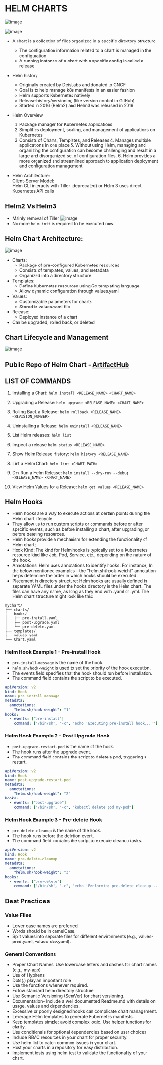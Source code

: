 # HELM CHARTS
![image](https://github.com/imprateeksh/knowledge-center/assets/78964991/6d4ae1ed-13da-485c-b265-a89003f4151e)

![image](https://github.com/imprateeksh/knowledge-center/assets/78964991/9b901498-75c8-4e66-b2e6-cf790ccf7475)

 - A chart is a collection of files organized in a specific directory structure
   - The configuration information related to a chart is managed in the configuration
   - A running instance of a chart with a specific config is called a release
 
 - Helm history
   - Originally created by DeisLabs and donated to CNCF
   - Goal is to help manage k8s manifests in an easier fashion
   - Helm supports Kubernetes natively
   - Release history/versioning (like version control in GitHub)
   - Started in 2016 (Helm2) and Helm3 was released in 2019

 - Helm Overview
	1. Package manager for Kubernetes applications
	2. Simplifies deployment, scaling, and management of applications on Kubernetes
	3. Consists of Charts, Templates, and Releases
        4. Manages multiple applications in one place
        5. Without using Helm, managing and organizing the configuration can become challenging and result in a large and disorganized set of configuration files.
        6. Helm provides a more organized and streamlined approach to application deployment and configuration management
	
 - Helm Architecture:
<br>Client-Server Model:
	<br>Helm CLI interacts with Tiller (deprecated) or Helm 3 uses direct Kubernetes API calls
## Helm2 Vs Helm3
 - Mainly removal of Tiller
   ![image](https://github.com/imprateeksh/knowledge-center/assets/78964991/30386b4f-2ef8-4888-af56-d2fc58493cac)
 - No more `helm init` is required to be executed now.

## Helm Chart Architecture:
![image](https://github.com/imprateeksh/knowledge-center/assets/78964991/1c854bda-7c60-4d29-bd9b-42c571c2e7e4)

   - Charts:
	 - Package of pre-configured Kubernetes resources
	 - Consists of templates, values, and metadata
	 - Organized into a directory structure
 - Templates:
	 -  Define Kubernetes resources using Go templating language
	 - Allow dynamic configuration through values.yaml
 - Values:
	- Customizable parameters for charts
	- Stored in values.yaml file
 - Release:
	- Deployed instance of a chart
  - Can be upgraded, rolled back, or deleted

## Chart Lifecycle and Management
![image](https://github.com/imprateeksh/knowledge-center/assets/78964991/6c859115-9229-4dd2-9a61-fe9a4dd85a0f)


## Public Repo of Helm Chart - [ArtifactHub](https://artifacthub.io/)

## LIST OF COMMANDS

1. Installing a Chart:
`helm install <RELEASE_NAME> <CHART_NAME> `

2. Upgrading a Release:
`helm upgrade <RELEASE_NAME> <CHART_NAME>` 

3. Rolling Back a Release:
	`helm rollback <RELEASE_NAME> <REVISION_NUMBER>`

4. Uninstalling a Release:
`helm uninstall <RELEASE_NAME>`

5. List Helm releases:
   `helm list`
6. Inspect a release
   `helm status <RELEASE_NAME>`

7. Show Helm Release History:
`helm history <RELEASE_NAME>`

8. Lint a Helm Chart:
`helm lint <CHART_PATH>`

9. Dry Run a Helm Release:
`helm install --dry-run --debug <RELEASE_NAME> <CHART_NAME>`

10. View Helm Values for a Release:
`helm get values <RELEASE_NAME>`

## Helm Hooks
 - Helm hooks are a way to execute actions at certain points during the Helm chart lifecycle. 
 - They allow us to run custom scripts or commands before or after specific events, such as before installing a chart, after upgrading, or before deleting resources.
 - Helm hooks provide a mechanism for extending the functionality of Helm charts.
 - Hook Kind: The kind for Helm hooks is typically set to a Kubernetes resource kind like Job, Pod, Service, etc., depending on the nature of the hook.
 - Annotations: Helm uses annotations to identify hooks. For instance, In the below mentioned examples - the "helm.sh/hook-weight" annotation helps determine the order in which hooks should be executed.
 - Placement in directory structure: Helm hooks are usually defined in separate YAML files under the hooks directory in the Helm chart. The files can have any name, as long as they end with .yaml or .yml. The Helm chart structure might look like this:<br>
```
mychart/
├── charts/
├── hooks/
│   ├── pre-install.yaml
│   ├── post-upgrade.yaml
│   └── pre-delete.yaml
├── templates/
├── values.yaml
└── Chart.yaml

```
### Helm Hook Example 1 - Pre-install Hook
 - `pre-install-message` is the name of the hook.
 - `helm.sh/hook-weight` is used to set the priority of the hook execution.
 - The events field specifies that the hook should run before installation.
 - The command field contains the script to be executed.

```yaml
apiVersion: v2
kind: Hook
name: pre-install-message
metadata:
  annotations:
    "helm.sh/hook-weight": "1"
hooks:
  - events: ["pre-install"]
    command: ["/bin/sh", "-c", "echo 'Executing pre-install hook...'"]

```
### Helm Hook Example 2 - Post Upgrade Hook
 - `post-upgrade-restart-pod` is the name of the hook.
 - The hook runs after the upgrade event.
 - The command field contains the script to delete a pod, triggering a restart.

```yaml
apiVersion: v2
kind: Hook
name: post-upgrade-restart-pod
metadata:
  annotations:
    "helm.sh/hook-weight": "2"
hooks:
  - events: ["post-upgrade"]
    command: ["/bin/sh", "-c", "kubectl delete pod my-pod"]

```

### Helm Hook Example 3 - Pre-delete Hook
 - `pre-delete-cleanup` is the name of the hook.
 - The hook runs before the deletion event.
 - The command field contains the script to execute cleanup tasks.
```yaml
apiVersion: v2
kind: Hook
name: pre-delete-cleanup
metadata:
  annotations:
    "helm.sh/hook-weight": "3"
hooks:
  - events: ["pre-delete"]
    command: ["/bin/sh", "-c", "echo 'Performing pre-delete cleanup...'"]

```

## Best Practices
### Value Files
 - Lower case names are preferred
 - Words should be in camelCase.
 - Split values into separate files for different environments (e.g., values-prod.yaml, values-dev.yaml).
### General Conventions
 - Proper Chart Names: Use lowercase letters and dashes for chart names (e.g., my-app)
 - Use of Hyphens
 - Dots(.) play an important role
 - Use the functions whenever required.
 - Follow standard helm directory structure
 - Use Semantic Versioning (SemVer) for chart versioning.
 - Documentation- Include a well documented Readme.md with details on usage, values and dependencies.
 - Excessive or poorly designed hooks can complicate chart management.
 - Leverage Helm templates to generate Kubernetes manifests.
 - Keep templates simple; avoid complex logic. Use helper functions for clarity.
 - Use conditionals for optional dependencies based on user choices
 - Include RBAC resources in your chart for proper security.
 - Use helm lint to catch common issues in your chart.
 - Host your charts in a repository for easy distribution.
 - Implement tests using helm test to validate the functionality of your chart.
